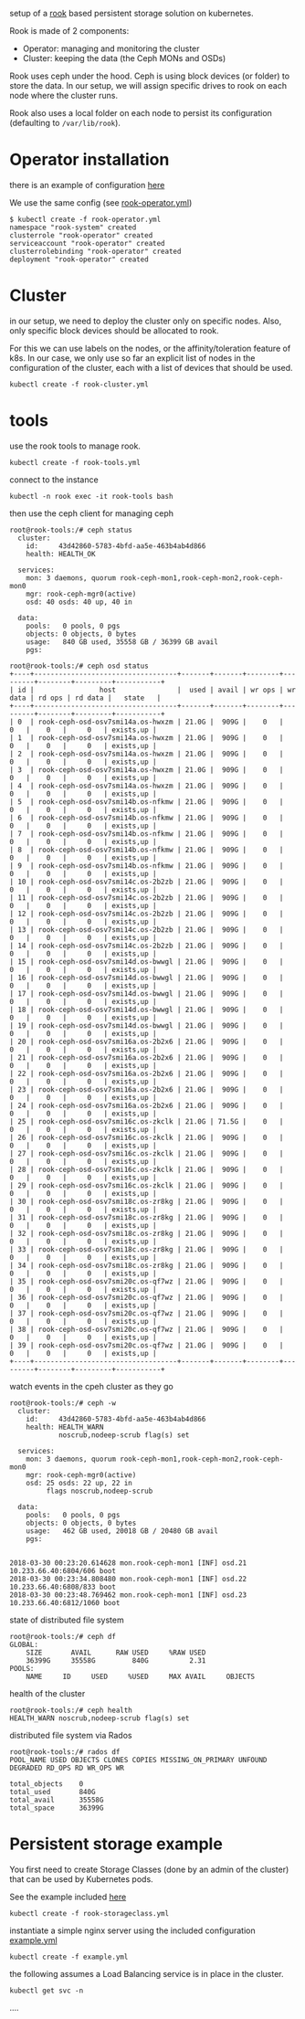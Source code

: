 
setup of a [rook](https://rook.io/docs/rook/master/) based persistent storage solution on kubernetes.

Rook is made of 2 components:
- Operator: managing and monitoring the cluster
- Cluster: keeping the data (the Ceph MONs and OSDs)

Rook uses ceph under the hood. Ceph is using block devices (or folder) to store the data. In our setup, we will assign specific drives to rook on each node where the cluster runs.

Rook also uses a local folder on each node to persist its configuration (defaulting to `/var/lib/rook`).

# Operator installation

there is an example of configuration [here](https://github.com/mimizone/rook/blob/master/cluster/examples/kubernetes/rook-operator.yaml)

We use the same config (see [rook-operator.yml](./rook-operator.yml))

```
$ kubectl create -f rook-operator.yml
namespace "rook-system" created
clusterrole "rook-operator" created
serviceaccount "rook-operator" created
clusterrolebinding "rook-operator" created
deployment "rook-operator" created
```

# Cluster
in our setup, we need to deploy the cluster only on specific nodes. Also, only specific block devices should be allocated to rook.

For this we can use labels on the nodes, or the affinity/toleration feature of k8s.
In our case, we only use so far an explicit list of nodes in the configuration of the cluster, each with a list of devices that should be used.

```
kubectl create -f rook-cluster.yml
```

# tools

use the rook tools to manage rook.

```
kubectl create -f rook-tools.yml
```

connect to the instance
```
kubectl -n rook exec -it rook-tools bash
```

then use the ceph client for managing ceph
```
root@rook-tools:/# ceph status
  cluster:
    id:     43d42860-5783-4bfd-aa5e-463b4ab4d866
    health: HEALTH_OK

  services:
    mon: 3 daemons, quorum rook-ceph-mon1,rook-ceph-mon2,rook-ceph-mon0
    mgr: rook-ceph-mgr0(active)
    osd: 40 osds: 40 up, 40 in

  data:
    pools:   0 pools, 0 pgs
    objects: 0 objects, 0 bytes
    usage:   840 GB used, 35558 GB / 36399 GB avail
    pgs:

```

```
root@rook-tools:/# ceph osd status
+----+-----------------------------------+-------+-------+--------+---------+--------+---------+-----------+
| id |                host               |  used | avail | wr ops | wr data | rd ops | rd data |   state   |
+----+-----------------------------------+-------+-------+--------+---------+--------+---------+-----------+
| 0  | rook-ceph-osd-osv7smi14a.os-hwxzm | 21.0G |  909G |    0   |     0   |    0   |     0   | exists,up |
| 1  | rook-ceph-osd-osv7smi14a.os-hwxzm | 21.0G |  909G |    0   |     0   |    0   |     0   | exists,up |
| 2  | rook-ceph-osd-osv7smi14a.os-hwxzm | 21.0G |  909G |    0   |     0   |    0   |     0   | exists,up |
| 3  | rook-ceph-osd-osv7smi14a.os-hwxzm | 21.0G |  909G |    0   |     0   |    0   |     0   | exists,up |
| 4  | rook-ceph-osd-osv7smi14a.os-hwxzm | 21.0G |  909G |    0   |     0   |    0   |     0   | exists,up |
| 5  | rook-ceph-osd-osv7smi14b.os-nfkmw | 21.0G |  909G |    0   |     0   |    0   |     0   | exists,up |
| 6  | rook-ceph-osd-osv7smi14b.os-nfkmw | 21.0G |  909G |    0   |     0   |    0   |     0   | exists,up |
| 7  | rook-ceph-osd-osv7smi14b.os-nfkmw | 21.0G |  909G |    0   |     0   |    0   |     0   | exists,up |
| 8  | rook-ceph-osd-osv7smi14b.os-nfkmw | 21.0G |  909G |    0   |     0   |    0   |     0   | exists,up |
| 9  | rook-ceph-osd-osv7smi14b.os-nfkmw | 21.0G |  909G |    0   |     0   |    0   |     0   | exists,up |
| 10 | rook-ceph-osd-osv7smi14c.os-2b2zb | 21.0G |  909G |    0   |     0   |    0   |     0   | exists,up |
| 11 | rook-ceph-osd-osv7smi14c.os-2b2zb | 21.0G |  909G |    0   |     0   |    0   |     0   | exists,up |
| 12 | rook-ceph-osd-osv7smi14c.os-2b2zb | 21.0G |  909G |    0   |     0   |    0   |     0   | exists,up |
| 13 | rook-ceph-osd-osv7smi14c.os-2b2zb | 21.0G |  909G |    0   |     0   |    0   |     0   | exists,up |
| 14 | rook-ceph-osd-osv7smi14c.os-2b2zb | 21.0G |  909G |    0   |     0   |    0   |     0   | exists,up |
| 15 | rook-ceph-osd-osv7smi14d.os-bwwgl | 21.0G |  909G |    0   |     0   |    0   |     0   | exists,up |
| 16 | rook-ceph-osd-osv7smi14d.os-bwwgl | 21.0G |  909G |    0   |     0   |    0   |     0   | exists,up |
| 17 | rook-ceph-osd-osv7smi14d.os-bwwgl | 21.0G |  909G |    0   |     0   |    0   |     0   | exists,up |
| 18 | rook-ceph-osd-osv7smi14d.os-bwwgl | 21.0G |  909G |    0   |     0   |    0   |     0   | exists,up |
| 19 | rook-ceph-osd-osv7smi14d.os-bwwgl | 21.0G |  909G |    0   |     0   |    0   |     0   | exists,up |
| 20 | rook-ceph-osd-osv7smi16a.os-2b2x6 | 21.0G |  909G |    0   |     0   |    0   |     0   | exists,up |
| 21 | rook-ceph-osd-osv7smi16a.os-2b2x6 | 21.0G |  909G |    0   |     0   |    0   |     0   | exists,up |
| 22 | rook-ceph-osd-osv7smi16a.os-2b2x6 | 21.0G |  909G |    0   |     0   |    0   |     0   | exists,up |
| 23 | rook-ceph-osd-osv7smi16a.os-2b2x6 | 21.0G |  909G |    0   |     0   |    0   |     0   | exists,up |
| 24 | rook-ceph-osd-osv7smi16a.os-2b2x6 | 21.0G |  909G |    0   |     0   |    0   |     0   | exists,up |
| 25 | rook-ceph-osd-osv7smi16c.os-zkclk | 21.0G | 71.5G |    0   |     0   |    0   |     0   | exists,up |
| 26 | rook-ceph-osd-osv7smi16c.os-zkclk | 21.0G |  909G |    0   |     0   |    0   |     0   | exists,up |
| 27 | rook-ceph-osd-osv7smi16c.os-zkclk | 21.0G |  909G |    0   |     0   |    0   |     0   | exists,up |
| 28 | rook-ceph-osd-osv7smi16c.os-zkclk | 21.0G |  909G |    0   |     0   |    0   |     0   | exists,up |
| 29 | rook-ceph-osd-osv7smi16c.os-zkclk | 21.0G |  909G |    0   |     0   |    0   |     0   | exists,up |
| 30 | rook-ceph-osd-osv7smi18c.os-zr8kg | 21.0G |  909G |    0   |     0   |    0   |     0   | exists,up |
| 31 | rook-ceph-osd-osv7smi18c.os-zr8kg | 21.0G |  909G |    0   |     0   |    0   |     0   | exists,up |
| 32 | rook-ceph-osd-osv7smi18c.os-zr8kg | 21.0G |  909G |    0   |     0   |    0   |     0   | exists,up |
| 33 | rook-ceph-osd-osv7smi18c.os-zr8kg | 21.0G |  909G |    0   |     0   |    0   |     0   | exists,up |
| 34 | rook-ceph-osd-osv7smi18c.os-zr8kg | 21.0G |  909G |    0   |     0   |    0   |     0   | exists,up |
| 35 | rook-ceph-osd-osv7smi20c.os-qf7wz | 21.0G |  909G |    0   |     0   |    0   |     0   | exists,up |
| 36 | rook-ceph-osd-osv7smi20c.os-qf7wz | 21.0G |  909G |    0   |     0   |    0   |     0   | exists,up |
| 37 | rook-ceph-osd-osv7smi20c.os-qf7wz | 21.0G |  909G |    0   |     0   |    0   |     0   | exists,up |
| 38 | rook-ceph-osd-osv7smi20c.os-qf7wz | 21.0G |  909G |    0   |     0   |    0   |     0   | exists,up |
| 39 | rook-ceph-osd-osv7smi20c.os-qf7wz | 21.0G |  909G |    0   |     0   |    0   |     0   | exists,up |
+----+-----------------------------------+-------+-------+--------+---------+--------+---------+-----------+
```

watch events in the cpeh cluster as they go
```
root@rook-tools:/# ceph -w
  cluster:
    id:     43d42860-5783-4bfd-aa5e-463b4ab4d866
    health: HEALTH_WARN
            noscrub,nodeep-scrub flag(s) set

  services:
    mon: 3 daemons, quorum rook-ceph-mon1,rook-ceph-mon2,rook-ceph-mon0
    mgr: rook-ceph-mgr0(active)
    osd: 25 osds: 22 up, 22 in
         flags noscrub,nodeep-scrub

  data:
    pools:   0 pools, 0 pgs
    objects: 0 objects, 0 bytes
    usage:   462 GB used, 20018 GB / 20480 GB avail
    pgs:


2018-03-30 00:23:20.614628 mon.rook-ceph-mon1 [INF] osd.21 10.233.66.40:6804/606 boot
2018-03-30 00:23:34.808480 mon.rook-ceph-mon1 [INF] osd.22 10.233.66.40:6808/833 boot
2018-03-30 00:23:48.769462 mon.rook-ceph-mon1 [INF] osd.23 10.233.66.40:6812/1060 boot
```

state of distributed file system
```
root@rook-tools:/# ceph df
GLOBAL:
    SIZE       AVAIL      RAW USED     %RAW USED
    36399G     35558G         840G          2.31
POOLS:
    NAME     ID     USED     %USED     MAX AVAIL     OBJECTS
```

health of the cluster
```
root@rook-tools:/# ceph health
HEALTH_WARN noscrub,nodeep-scrub flag(s) set
```

distributed file system via Rados
```
root@rook-tools:/# rados df
POOL_NAME USED OBJECTS CLONES COPIES MISSING_ON_PRIMARY UNFOUND DEGRADED RD_OPS RD WR_OPS WR

total_objects    0
total_used       840G
total_avail      35558G
total_space      36399G
```

# Persistent storage example

You first need to create Storage Classes (done by an admin of the cluster) that can be used by Kubernetes pods.

See the example included [here](./rook-storageclass.yml)

```
kubectl create -f rook-storageclass.yml
```

instantiate a simple nginx server using the included configuration [example.yml](./example.yml)
```
kubectl create -f example.yml
```

the following assumes a Load Balancing service is in place in the cluster.
```
kubectl get svc -n 
```

....
